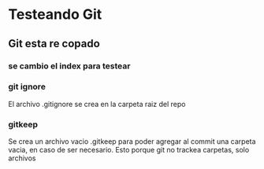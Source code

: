 # Testeando Git
## Git esta re copado

### se cambio el index para testear


### git ignore

El archivo .gitignore se crea en la carpeta raiz del repo

### gitkeep
Se crea un archivo vacio .gitkeep para poder agregar al commit una carpeta vacia, en caso de ser necesario. Esto porque git no trackea carpetas, solo archivos